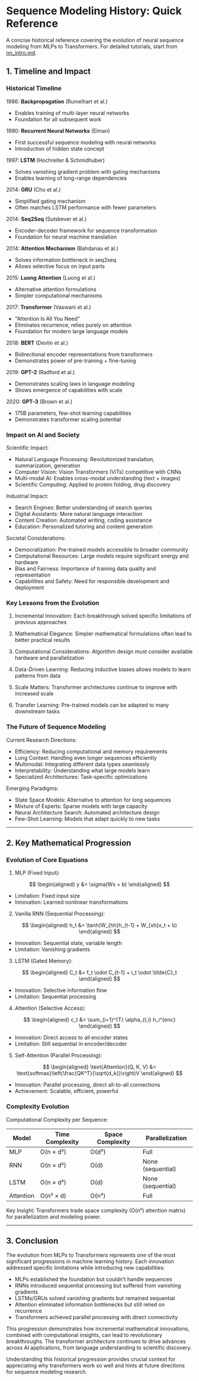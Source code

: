 # Sequence Modeling History: Quick Reference

A concise historical reference covering the evolution of neural sequence modeling from MLPs to Transformers. For detailed tutorials, start from [nn_intro.md](./nn_intro.md).

## 1. Timeline and Impact

### Historical Timeline

1986: **Backpropagation** (Rumelhart et al.)

- Enables training of multi-layer neural networks
- Foundation for all subsequent work

1990: **Recurrent Neural Networks** (Elman)

- First successful sequence modeling with neural networks
- Introduction of hidden state concept

1997: **LSTM** (Hochreiter & Schmidhuber)

- Solves vanishing gradient problem with gating mechanisms
- Enables learning of long-range dependencies

2014: **GRU** (Cho et al.)

- Simplified gating mechanism
- Often matches LSTM performance with fewer parameters

2014: **Seq2Seq** (Sutskever et al.)

- Encoder-decoder framework for sequence transformation
- Foundation for neural machine translation

2014: **Attention Mechanism** (Bahdanau et al.)

- Solves information bottleneck in seq2seq
- Allows selective focus on input parts

2015: **Luong Attention** (Luong et al.)

- Alternative attention formulations
- Simpler computational mechanisms

2017: **Transformer** (Vaswani et al.)

- "Attention Is All You Need"
- Eliminates recurrence, relies purely on attention
- Foundation for modern large language models

2018: **BERT** (Devlin et al.)

- Bidirectional encoder representations from transformers
- Demonstrates power of pre-training + fine-tuning

2019: **GPT-2** (Radford et al.)

- Demonstrates scaling laws in language modeling
- Shows emergence of capabilities with scale

2020: **GPT-3** (Brown et al.)

- 175B parameters, few-shot learning capabilities
- Demonstrates transformer scaling potential

### Impact on AI and Society

Scientific Impact:

- Natural Language Processing: Revolutionized translation, summarization, generation
- Computer Vision: Vision Transformers (ViTs) competitive with CNNs
- Multi-modal AI: Enables cross-modal understanding (text + images)
- Scientific Computing: Applied to protein folding, drug discovery

Industrial Impact:

- Search Engines: Better understanding of search queries
- Digital Assistants: More natural language interaction
- Content Creation: Automated writing, coding assistance
- Education: Personalized tutoring and content generation

Societal Considerations:

- Democratization: Pre-trained models accessible to broader community
- Computational Resources: Large models require significant energy and hardware
- Bias and Fairness: Importance of training data quality and representation
- Capabilities and Safety: Need for responsible development and deployment

### Key Lessons from the Evolution

1. Incremental Innovation: Each breakthrough solved specific limitations of previous approaches

2. Mathematical Elegance: Simpler mathematical formulations often lead to better practical results

3. Computational Considerations: Algorithm design must consider available hardware and parallelization

4. Data-Driven Learning: Reducing inductive biases allows models to learn patterns from data

5. Scale Matters: Transformer architectures continue to improve with increased scale

6. Transfer Learning: Pre-trained models can be adapted to many downstream tasks

### The Future of Sequence Modeling

Current Research Directions:

- Efficiency: Reducing computational and memory requirements
- Long Context: Handling even longer sequences efficiently  
- Multimodal: Integrating different data types seamlessly
- Interpretability: Understanding what large models learn
- Specialized Architectures: Task-specific optimizations

Emerging Paradigms:

- State Space Models: Alternative to attention for long sequences
- Mixture of Experts: Sparse models with large capacity
- Neural Architecture Search: Automated architecture design
- Few-Shot Learning: Models that adapt quickly to new tasks

---

## 2. Key Mathematical Progression

### Evolution of Core Equations

1. MLP (Fixed Input):

$$
\begin{aligned} y &= \sigma(Wx + b) \end{aligned}
$$

- Limitation: Fixed input size
- Innovation: Learned nonlinear transformations

2. Vanilla RNN (Sequential Processing):

$$
\begin{aligned} h_t &= \tanh(W_{hh}h_{t-1} + W_{xh}x_t + b) \end{aligned}
$$

- Innovation: Sequential state, variable length
- Limitation: Vanishing gradients

3. LSTM (Gated Memory):

$$
\begin{aligned} C_t &= f_t \odot C_{t-1} + i_t \odot \tilde{C}_t \end{aligned}
$$

- Innovation: Selective information flow
- Limitation: Sequential processing

4. Attention (Selective Access):

$$
\begin{aligned} c_t &= \sum_{i=1}^{T} \alpha_{t,i} h_i^{enc} \end{aligned}
$$

- Innovation: Direct access to all encoder states
- Limitation: Still sequential in encoder/decoder

5. Self-Attention (Parallel Processing):

$$
\begin{aligned} \text{Attention}(Q, K, V) &= \text{softmax}\left(\frac{QK^T}{\sqrt{d_k}}\right)V \end{aligned}
$$

- Innovation: Parallel processing, direct all-to-all connections
- Achievement: Scalable, efficient, powerful

### Complexity Evolution

Computational Complexity per Sequence:

| Model | Time Complexity | Space Complexity | Parallelization |
|-------|-----------------|------------------|-----------------|
| MLP | O(n × d²) | O(d²) | Full |
| RNN | O(n × d²) | O(d) | None (sequential) |
| LSTM | O(n × d²) | O(d) | None (sequential) |
| Attention | O(n² × d) | O(n²) | Full |

Key Insight: Transformers trade space complexity (O(n²) attention matrix) for parallelization and modeling power.

---

## 3. Conclusion

The evolution from MLPs to Transformers represents one of the most significant progressions in machine learning history. Each innovation addressed specific limitations while introducing new capabilities:

- MLPs established the foundation but couldn't handle sequences
- RNNs introduced sequential processing but suffered from vanishing gradients
- LSTMs/GRUs solved vanishing gradients but remained sequential
- Attention eliminated information bottlenecks but still relied on recurrence
- Transformers achieved parallel processing with direct connectivity

This progression demonstrates how incremental mathematical innovations, combined with computational insights, can lead to revolutionary breakthroughs. The transformer architecture continues to drive advances across AI applications, from language understanding to scientific discovery.

Understanding this historical progression provides crucial context for appreciating why transformers work so well and hints at future directions for sequence modeling research.

